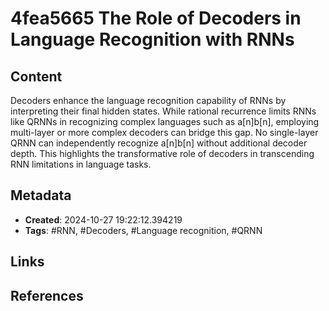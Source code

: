 # 4fea5665 The Role of Decoders in Language Recognition with RNNs

## Content
Decoders enhance the language recognition capability of RNNs by interpreting their final hidden states. While rational recurrence limits RNNs like QRNNs in recognizing complex languages such as a[n]b[n], employing multi-layer or more complex decoders can bridge this gap. No single-layer QRNN can independently recognize a[n]b[n] without additional decoder depth. This highlights the transformative role of decoders in transcending RNN limitations in language tasks.

## Metadata
- **Created**: 2024-10-27 19:22:12.394219
- **Tags**: #RNN, #Decoders, #Language recognition, #QRNN

## Links
<!-- Add links to related notes here -->

## References
<!-- Add references or sources here -->

